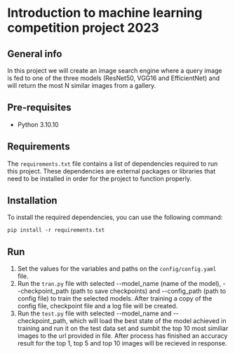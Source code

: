 # Introduction to machine learning competition project 2023
## General info
In this project we will create an image search engine where a query image is fed to one of the three models (ResNet50, VGG16 and EfficientNet) and will return the most N similar images from a gallery.
## Pre-requisites
- Python 3.10.10
## Requirements
The `requirements.txt` file contains a list of dependencies required to run this project. These dependencies are external packages or libraries that need to be installed in order for the project to function properly.

## Installation

To install the required dependencies, you can use the following command:

```shell
pip install -r requirements.txt
```
## Run
1. Set the values for the variables and paths on the `config/config.yaml` file.
2. Run the `tran.py` file with selected --model_name (name of the model), --checkpoint_path (path to save checkpoints) and --config_path (path to config file) to train the selected models. After training a copy of the config file, checkpoint file and a log file will be created.
3. Run the `test.py` file with selected --model_name and --checkpoint_path, which will load the best state of the model achieved in training and run it on the test data set and sumbit the top 10 most similiar images to the url provided in file. After process has finished an accuracy result for the top 1, top 5 and top 10 images will be recieved in response.
